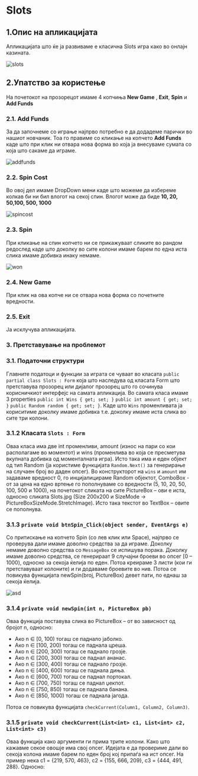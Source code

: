 # Slots

## 1.Опис на апликацијата
Апликацијата што ќе ја развиваме е класична Slots игра како во онлајн казината.

![slots](https://user-images.githubusercontent.com/62121417/120378766-21004380-c31f-11eb-97ff-e5efe091af2a.png)


## 2.Упатство за користење
На почетокот на прозорецот имаме 4 копчиња <b>New Game</b> , <b>Exit</b>, <b>Spin</b> и <b>Add Funds</b>
### 2.1. Add Funds
За да започнеме со играње најпрво потребно е да додадеме парички во нашиот новчаник. Тоа го правиме со кликање на копчето <b>Add Funds</b> каде што при клик ни отвара нова форма во која ја внесуваме сумата со која што сакаме да играме.

![addfunds](https://user-images.githubusercontent.com/62121417/120379506-2742ef80-c320-11eb-958a-22dce2f33f66.png)

### 2.2. Spin Cost
Во овој дел имаме DropDown мени каде што можеме да избереме колкав би ни бил влогот на секој спин. Влогот може да биде <b>10, 20, 50,100, 500, 1000</b>

![spincost](https://user-images.githubusercontent.com/62121417/120379808-94568500-c320-11eb-82fd-369fe9084f08.png)

### 2.3. Spin
При кликање на спин копчето ни се прикажуваат сликите во рандом редослед каде што доколку во сите колони имаме барем по една иста слика имаме добивка инаку немаме.

![won](https://user-images.githubusercontent.com/62121417/120380154-18a90800-c321-11eb-83ec-70a234c66a9f.png)

### 2.4. New Game
При клик на ова копче ни се отвара нова форма со почетните вредности.

### 2.5. Exit
Ја исклучува апликацијата.

### 3. Претставување на проблемот
### 3.1. Податочни структури

Главните податоци и функции за играта се чуваат во класата ```public partial class Slots : Form``` која што наследува од класата Form што претставува прозорец или дијалог прозорец што го сочинува корисничкиот интерфејс на самата апликација.
Во самата класа имаме 3 properties ```public int Wins { get; set; }```
          ```public int amount { get; set; }```
        ```public Random random { get; set; }```. Каде што ```Wins``` променливата ја кориситиме доколку имаме добивка т.е. доколку имаме иста слика во сите три колони.

### 3.1.2 Класата ```Slots : Form```

Оваа класа има две int променливи, amount (износ на пари со кои располагаме во моментот) и wins (променлива во која се пресметува вкупната добивка од моменталната игра). Исто така има и еден објект од тип Random (ја користиме функцијата ```Random.Next()``` за генерирање на случаен број во даден опсег).
Во конструкторот на ```wins``` и ```amount``` им задаваме вредност 0, го инцијалицираме Random објектот,  ComboBox - от за цена на едно вртење го пополнуваме со вредности (5, 10, 20, 50, 100, 500 и 1000), на почетокот сликата на сите PictureBox – ови е иста, односно сликата Slots.jpg (Size 200х200 и SizeMode -> PictureBoxSizeMode.StretchImage). Исто така текстот во TextBox – овите се пополнува.

### 3.1.3 ```private void btnSpin_Click(object sender, EventArgs e)```

Со притискање на копчето Spin (со лев клик или Space), најпрво се проверува дали имаме доволно средства за да играме. Доколку немаме доволно средства со ```MessageBox``` се испишува порака. Доколку имаме доволно средства, се генерираат 9 случајни броеви во опсег [0 – 1000), односно за секоја ќелија по еден. Потоа креираме 3 листи (кои ги претставуваат колоните) и ги додаваме броевите во нив.
Потоа се повикува функцијата newSpin(broj, PictureBox) девет пати, по еднаш за секоја ќелија.

![asd](https://user-images.githubusercontent.com/62121417/121521348-3c8cdd80-c9f4-11eb-958d-1e3929388be4.png)

### 3.1.4 ```private void newSpin(int n, PictureBox pb)```

Оваа функција поставува слика во PictureBox – от во зависност од бројот n, односно:
-	Ако n ∈ [0, 100) тогаш се паднало јаболко.
-	Ако n ∈ [100, 200) тогаш се паднала цреша.
-	Ако n ∈ [200, 300) тогаш се паднало грозје.
-	Ако n ∈ [200, 300) тогаш се паднал ананас.
-	Ако n ∈ [300, 400) тогаш се паднало грозје.
-	Ако n ∈ [400, 600) тогаш се паднала диња.
-	Ако n ∈ [600, 700) тогаш се паднал портокал.
-	Ако n ∈ [700, 750) тогаш се паднал џекпот.
-	Ако n ∈ [750, 850) тогаш се паднала банана.
-	Ако n ∈ [850, 1000) тогаш се паднала јагода.

Потоа се повикува функцијата ```checkCurrent(Column1, Column2, Column3)```.

### 3.1.5 ```private void checkCurrent(List<int> c1, List<int> c2, List<int> c3)```


Оваа функција како аргументи ги прима трите колони. Како што кажавме секое овошје има свој опсег. Идејата е да провериме дали во секоја колона имаме барем по еден број кој припаѓа на ист опсег. На пример нека c1 = {219, 570, 463}, c2 = {155, 666, 209}, c3 = {444, 491, 288}. Односно:






